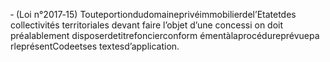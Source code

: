 ‐ (Loi n°2017‐15) Touteportiondudomaineprivéimmobilierdel’Etatetdes collectivités territoriales devant faire l’objet d’une concessi on doit préalablement disposerdetitrefoncierconform émentàlaprocédureprévuepa rleprésentCodeetses textesd’application.